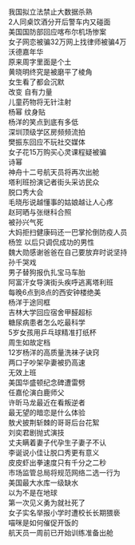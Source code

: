 我国拟立法禁止大数据杀熟  
2人同桌饮酒分开后警车内又碰面  
美国国防部回应喀布尔机场惨案  
女子网恋被骗32万网上找律师被骗4万  
沃德嘉年华  
原来周字里面是个土  
黄晓明终究是被磨平了棱角  
女生看了都会沉默  
改变 自有力量  
儿童药物将无针注射  
杨幂 纹身贴  
杨洋的笑点到底有多低  
深圳顶级学区房频频流拍  
樊振东回应不玩社交媒体  
女子花15万购买心灵课程疑被骗  
诗幂  
神舟十二号航天员将再次出舱  
塔利班扮演记者街头采访民众  
脱口秀大会  
毛晓彤说越懂事的姑娘越让人心疼  
赵珂晒与张继科合照  
被孙兴气死  
大妈拒扫健康码还一巴掌抡倒防疫人员  
杨笠 以后只调侃成功的男性  
魏大勋感谢爸爸在自己要放弃时说坚持  
孙千哭戏  
男子替狗报仇扎宝马车胎  
阿富汗女导演街头疾呼逃离塔利班  
每晚6点到8点的西安钟楼绝美  
杨洋于途同框  
吉林大学回应宿舍甲醛超标  
糖尿病患者怎么吃最科学  
5岁女孩用乒乓球精准打纸杯  
周生如故定档  
12岁杨洋的高质量洗袜子诀窍  
两口子吵架孕妻被扔高速  
无效上班  
美国华盛顿纪念碑遭雷劈  
任嘉伦演白鹿师父  
许昕马龙最近在看叛逆者  
最无望的暗恋是什么体验  
敖犬披荆斩棘的哥哥后台花絮  
刘奕君剧抛式演技  
丈夫瞒着妻子代孕生子妻子不认  
李诞说小佳让脱口秀更有意义  
皮皮虾出拳速度只有千分之二秒  
市场监管总局将规范网络二选一行为  
美国最大水库一级缺水  
以为不是在地球  
第一次见义勇为就社死了  
女子实名举报小学时遭校长长期猥亵  
喵咪是如何催促开饭的  
航天员一周前已开始训练准备出舱  
